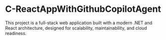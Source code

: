 # C-ReactAppWithGithubCopilotAgent
This project is a full-stack web application built with a modern .NET and React architecture, designed for scalability, maintainability, and cloud readiness.
